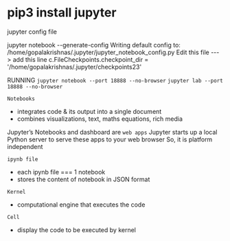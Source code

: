 # pip3 install jupyter

<pip list>


jupyter config file

jupyter notebook --generate-config
    Writing default config to: /home/gopalakrishnas/.jupyter/jupyter_notebook_config.py
    Edit this file ---> add this line
    c.FileCheckpoints.checkpoint_dir = '/home/gopalakrishnas/.jupyter/checkpoints23'


RUNNING
`jupyter notebook --port 18888 --no-browser`
`jupyter lab --port 18888 --no-browser`
<!-- ----------------------------------->
`Notebooks`
- integrates code & its output into a single document
- combines visualizations, text, maths equations, rich media

Jupyter’s Notebooks and dashboard are `web apps`
Jupyter starts up a local Python server to serve these apps to your web browser
So, it is platform independent

`ipynb file`
- each ipynb file === 1 notebook
- stores the content of notebook in JSON format


`Kernel`
- computational engine that executes the code

`Cell`
- display the code to be executed by kernel
<!-- ----------------------------------->